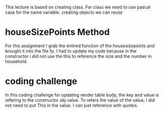 
This lecture is based on creating class. 
For class we need to use pascal case for the name variable. 
creating objects we can reuse 

# houseSizePoints Method

For this assignment I grab the entired function of the housesizepoints and brought it into the file fp. I had to update my code because in the constructor i did not use the this to reference the size and the number in household. 

# coding challenge

In this coding challenge for updating render table body, the key and value is refering to the constructor obj value. To refers the value of the value, I did not need to put This in the value. I can just reference with quotes. 


